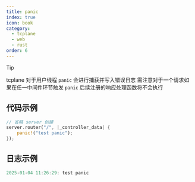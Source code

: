 ```yaml
---
title: panic
index: true
icon: book
category:
  - tcplane
  - web
  - rust
order: 6
---
```


> [!tip]
> tcplane 对于用户线程 `panic` 会进行捕获并写入错误日志
> 需注意对于一个请求如果在任一中间件环节触发 `panic` 后续注册的响应处理函数将不会执行

## 代码示例

```rust
// 省略 server 创建
server.router("/", |_controller_data| {
    panic!("test panic");
});
```

## 日志示例

```rust
2025-01-04 11:26:29: test panic
```

<Bottom />

